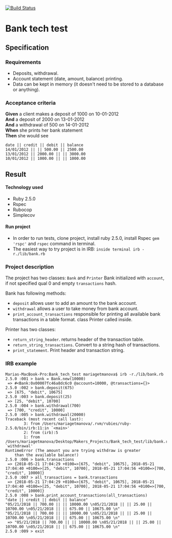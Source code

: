 [![Build Status](https://travis-ci.org/MaryDomashneva/Bank_tech_test.svg?branch=master)](https://travis-ci.org/MaryDomashneva/Bank_tech_test)

Bank tech test
=================

## Specification

### Requirements

* Deposits, withdrawal.
* Account statement (date, amount, balance) printing.
* Data can be kept in memory (it doesn't need to be stored to a database or anything).

### Acceptance criteria

**Given** a client makes a deposit of 1000 on 10-01-2012  
**And** a deposit of 2000 on 13-01-2012  
**And** a withdrawal of 500 on 14-01-2012  
**When** she prints her bank statement  
**Then** she would see

```
date || credit || debit || balance
14/01/2012 || || 500.00 || 2500.00
13/01/2012 || 2000.00 || || 3000.00
10/01/2012 || 1000.00 || || 1000.00
```

## Result

#### Technology used

* Ruby 2.5.0
* Rspec
* Rubocop
* Simplecov


#### Run project

* In order to run tests, clone project, install ruby 2.5.0, install Rspec ```gem 'rspc'``` and ```rspec``` command in terminal.
* The easiest way to try project is in IRB: ```inside terminal irb -r./lib/bank.rb```

### Project description

The project has two classes: ```Bank``` and ```Printer```
Bank initialized with ```account```, if not specified qual 0 and empty ```transactions``` hash.

Bank has following methods:
* ```deposit``` allows user to add an amount to the bank account.
* ```withdrawal``` allows a user to take money from bank account.
* ```print_account_transactions``` responsible for printing all available bank transactions in a table format. class Printer called inside.

Printer has two classes:
* ```return_string_header```. returns header of the transaction table.
* ```return_string_transactions```. Convert to a string hash of transactions.
* ```print_statement```. Print header and transaction string.


### IRB example

```
Marias-MacBook-Pro:Bank_tech_test mariagetmanova$ irb -r./lib/bank.rb
2.5.0 :001 > bank = Bank.new(10000)
 => #<Bank:0x00007fc46a8dc6c0 @account=10000, @transactions={}> 
2.5.0 :002 > bank.deposit(675)
 => [675, "debit", 10675] 
2.5.0 :003 > bank.deposit(25)
 => [25, "debit", 10700] 
2.5.0 :004 > bank.withdrawal(700)
 => [700, "credit", 10000] 
2.5.0 :005 > bank.withdrawal(20000)
Traceback (most recent call last):
        3: from /Users/mariagetmanova/.rvm/rubies/ruby-2.5.0/bin/irb:11:in `<main>'
        2: from (irb):5
        1: from /Users/mariagetmanova/Desktop/Makers_Projects/Bank_tech_test/lib/bank.rb:27:in `withdrawal'
RuntimeError (The amount you are trying withdraw is greater
    than the available balance!)
2.5.0 :006 > bank.transactions
 => {2018-05-21 17:04:29 +0100=>[675, "debit", 10675], 2018-05-21 17:04:40 +0100=>[25, "debit", 10700], 2018-05-21 17:04:56 +0100=>[700, "credit", 10000]} 
2.5.0 :007 > all_transactions = bank.transactions
 => {2018-05-21 17:04:29 +0100=>[675, "debit", 10675], 2018-05-21 17:04:40 +0100=>[25, "debit", 10700], 2018-05-21 17:04:56 +0100=>[700, "credit", 10000]} 
2.5.0 :008 > bank.print_account_transactions(all_transactions)
"date || credit || debit || balance"
"05/21/2018 || 700.00 || || 10000.00 \n05/21/2018 || || 25.00 || 10700.00 \n05/21/2018 || || 675.00 || 10675.00 \n"
"05/21/2018 || 700.00 || || 10000.00 \n05/21/2018 || || 25.00 || 10700.00 \n05/21/2018 || || 675.00 || 10675.00 \n"
 => "05/21/2018 || 700.00 || || 10000.00 \n05/21/2018 || || 25.00 || 10700.00 \n05/21/2018 || || 675.00 || 10675.00 \n" 
2.5.0 :009 > exit
```
